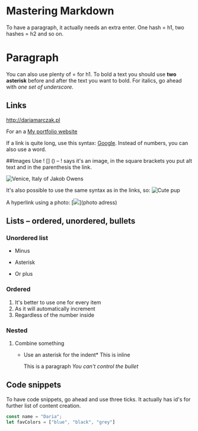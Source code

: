 # Mastering Markdown
To have a paragraph, it actually needs an extra enter. One hash = h1, two hashes = h2 and so on.

Paragraph
========
You can also use plenty of = for h1.
To bold a text you should use **two asterisk** before and after the text you want to bold. For italics, go ahead with _one set of underscore_. 

## Links
<http://dariamarczak.pl>

For an a [My portfolio website](http://dariamarczak.pl)

If a link is quite long, use this syntax: [Google][1]. Instead of numbers, you can also use a word.

[1]: http://google.com

##Images
Use ! [] () – ! says it's an image, in the square brackets you put alt text and in the parenthesis the link.

![Venice, Italy of Jakob Owens](https://images.unsplash.com/photo-1530251985675-fa6a8ceb0d63?ixlib=rb-0.3.5&ixid=eyJhcHBfaWQiOjEyMDd9&s=1150efa56cbc04d298af7f28334ab205&auto=format&fit=crop&w=1050&q=80 "This is the tooltip")

It's also possible to use the same syntax as in the links, so: ![Cute pup][pup]

[pup]: https://images.unsplash.com/photo-1518717758536-85ae29035b6d?ixlib=rb-0.3.5&ixid=eyJhcHBfaWQiOjEyMDd9&s=58321e04954daa3a0e2d3b1dc2a927da&auto=format&fit=crop&w=1050&q=80

A hyperlink using a photo: [![](address)](photo adress)

## Lists – ordered, unordered, bullets

### Unordered list
- Minus
* Asterisk
+ Or plus

### Ordered
1. It's better to use one for every item
1. As it will automatically increment
1. Regardless of the number inside

### Nested
1. Combine something
    * Use an asterisk for the indent*
        This is inline

        This is a paragraph
        *You can't control the bullet*

## Code snippets
To have code snippets, go ahead and use three ticks. It actually has id's for further list of content creation.

```javascript
const name = "Daria";
let favColors = ["blue", "black", "grey"]
```
